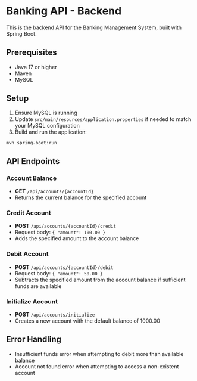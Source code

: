 # Banking API - Backend

This is the backend API for the Banking Management System, built with Spring Boot.

## Prerequisites

- Java 17 or higher
- Maven
- MySQL

## Setup

1. Ensure MySQL is running
2. Update `src/main/resources/application.properties` if needed to match your MySQL configuration
3. Build and run the application:

```bash
mvn spring-boot:run
```

## API Endpoints

### Account Balance
- **GET** `/api/accounts/{accountId}`
- Returns the current balance for the specified account

### Credit Account
- **POST** `/api/accounts/{accountId}/credit`
- Request body: `{ "amount": 100.00 }`
- Adds the specified amount to the account balance

### Debit Account
- **POST** `/api/accounts/{accountId}/debit`
- Request body: `{ "amount": 50.00 }`
- Subtracts the specified amount from the account balance if sufficient funds are available

### Initialize Account
- **POST** `/api/accounts/initialize`
- Creates a new account with the default balance of 1000.00

## Error Handling

- Insufficient funds error when attempting to debit more than available balance
- Account not found error when attempting to access a non-existent account
